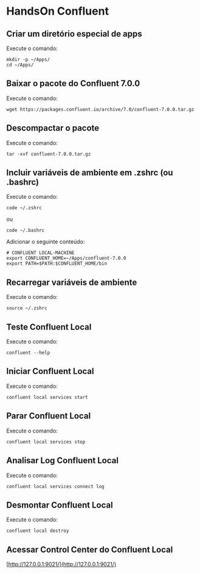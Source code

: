 # HandsOn Confluent

## Criar um diretório especial de apps

Execute o comando:

```shell
mkdir -p ~/Apps/
cd ~/Apps/
```

## Baixar o pacote do Confluent 7.0.0

Execute o comando:

```shell
wget https://packages.confluent.io/archive/7.0/confluent-7.0.0.tar.gz
```

## Descompactar o pacote

Execute o comando:

```shell
tar -xvf confluent-7.0.0.tar.gz
```

## Incluir variáveis de ambiente em .zshrc (ou .bashrc)

Execute o comando:

```shell
code ~/.zshrc
```

ou 

```shell
code ~/.bashrc
```

Adicionar o seguinte conteúdo:

```shell
# CONFLUENT LOCAL-MACHINE
export CONFLUENT_HOME=~/Apps/confluent-7.0.0
export PATH=$PATH:$CONFLUENT_HOME/bin
```

## Recarregar variáveis de ambiente

Execute o comando:

```shell
source ~/.zshrc
```

## Teste Confluent Local

Execute o comando:

```shell
confluent --help
```


## Iniciar Confluent Local

Execute o comando:

```shell
confluent local services start
```

## Parar Confluent Local

Execute o comando:

```shell
confluent local services stop
```

## Analisar Log Confluent Local

Execute o comando:

```shell
confluent local services connect log
```

## Desmontar Confluent Local

Execute o comando:

```shell
confluent local destroy
```

## Acessar Control Center do Confluent Local

[http://127.0.0.1:9021/](http://127.0.0.1:9021/)